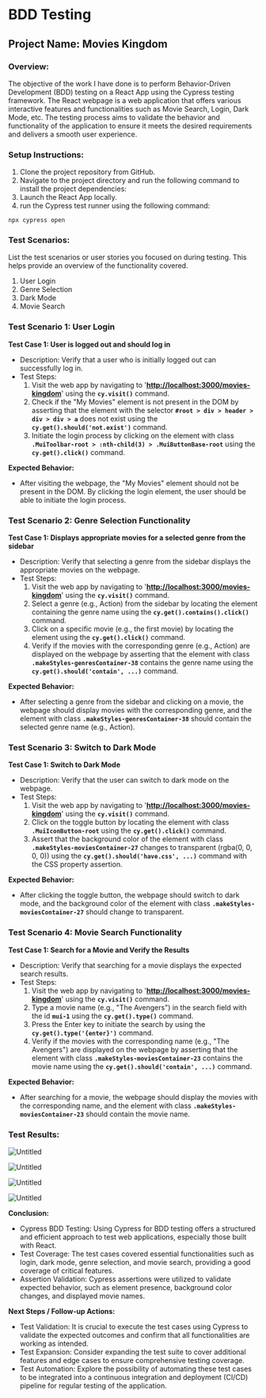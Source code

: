 # BDD Testing

## **Project Name: Movies Kingdom**

### **Overview:**

The objective of the work I have done is to perform Behavior-Driven Development (BDD) testing on a React App using the Cypress testing framework. The React webpage is a web application that offers various interactive features and functionalities such as Movie Search, Login, Dark Mode, etc. The testing process aims to validate the behavior and functionality of the application to ensure it meets the desired requirements and delivers a smooth user experience.

### Setup Instructions:

1. Clone the project repository from GitHub.
2. Navigate to the project directory and run the following command to install the project dependencies:
3. Launch the React App locally.
4. run the Cypress test runner using the following command:

```
npx cypress open
```

### **Test Scenarios:**

List the test scenarios or user stories you focused on during testing. This helps provide an overview of the functionality covered.

1. User Login
2. Genre Selection
3. Dark Mode
4. Movie Search

### Test Scenario 1: User Login

**Test Case 1: User is logged out and should log in**

- Description: Verify that a user who is initially logged out can successfully log in.
- Test Steps:
    1. Visit the web app by navigating to '**[http://localhost:3000/movies-kingdom](http://localhost:3000/movies-kingdom)**' using the **`cy.visit()`** command.
    2. Check if the "My Movies" element is not present in the DOM by asserting that the element with the selector **`#root > div > header > div > div > a`** does not exist using the **`cy.get().should('not.exist')`** command.
    3. Initiate the login process by clicking on the element with class **`.MuiToolbar-root > :nth-child(3) > .MuiButtonBase-root`** using the **`cy.get().click()`** command.

**Expected Behavior:**

- After visiting the webpage, the "My Movies" element should not be present in the DOM. By clicking the login element, the user should be able to initiate the login process.

### Test Scenario 2: Genre Selection Functionality

**Test Case 1: Displays appropriate movies for a selected genre from the sidebar**

- Description: Verify that selecting a genre from the sidebar displays the appropriate movies on the webpage.
- Test Steps:
    1. Visit the web app by navigating to '**[http://localhost:3000/movies-kingdom](http://localhost:3000/movies-kingdom)**' using the **`cy.visit()`** command.
    2. Select a genre (e.g., Action) from the sidebar by locating the element containing the genre name using the **`cy.get().contains().click()`** command.
    3. Click on a specific movie (e.g., the first movie) by locating the element using the **`cy.get().click()`** command.
    4. Verify if the movies with the corresponding genre (e.g., Action) are displayed on the webpage by asserting that the element with class **`.makeStyles-genresContainer-38`** contains the genre name using the **`cy.get().should('contain', ...)`** command.

**Expected Behavior:**

- After selecting a genre from the sidebar and clicking on a movie, the webpage should display movies with the corresponding genre, and the element with class **`.makeStyles-genresContainer-38`** should contain the selected genre name (e.g., Action).

### Test Scenario 3: Switch to Dark Mode

**Test Case 1: Switch to Dark Mode**

- Description: Verify that the user can switch to dark mode on the webpage.
- Test Steps:
    1. Visit the web app by navigating to '**[http://localhost:3000/movies-kingdom](http://localhost:3000/movies-kingdom)**' using the **`cy.visit()`** command.
    2. Click on the toggle button by locating the element with class **`.MuiIconButton-root`** using the **`cy.get().click()`** command.
    3. Assert that the background color of the element with class **`.makeStyles-moviesContainer-27`** changes to transparent (rgba(0, 0, 0, 0)) using the **`cy.get().should('have.css', ...)`** command with the CSS property assertion.

**Expected Behavior:**

- After clicking the toggle button, the webpage should switch to dark mode, and the background color of the element with class **`.makeStyles-moviesContainer-27`** should change to transparent.

### Test Scenario 4: Movie Search Functionality

**Test Case 1: Search for a Movie and Verify the Results**

- Description: Verify that searching for a movie displays the expected search results.
- Test Steps:
    1. Visit the web app by navigating to '**[http://localhost:3000/movies-kingdom](http://localhost:3000/movies-kingdom)**' using the **`cy.visit()`** command.
    2. Type a movie name (e.g., "The Avengers") in the search field with the id **`mui-1`** using the **`cy.get().type()`** command.
    3. Press the Enter key to initiate the search by using the **`cy.get().type('{enter}')`** command.
    4. Verify if the movies with the corresponding name (e.g., "The Avengers") are displayed on the webpage by asserting that the element with class **`.makeStyles-moviesContainer-23`** contains the movie name using the **`cy.get().should('contain', ...)`** command.

**Expected Behavior:**

- After searching for a movie, the webpage should display the movies with the corresponding name, and the element with class **`.makeStyles-moviesContainer-23`** should contain the movie name.

### **Test Results:**

![Untitled](BDD%20Testing%20ab1c39c36ef941d68b58d0791bb4753d/Untitled.png)

![Untitled](BDD%20Testing%20ab1c39c36ef941d68b58d0791bb4753d/Untitled%201.png)

![Untitled](BDD%20Testing%20ab1c39c36ef941d68b58d0791bb4753d/Untitled%202.png)

![Untitled](BDD%20Testing%20ab1c39c36ef941d68b58d0791bb4753d/Untitled%203.png)

**Conclusion:**

- Cypress BDD Testing: Using Cypress for BDD testing offers a structured and efficient approach to test web applications, especially those built with React.
- Test Coverage: The test cases covered essential functionalities such as login, dark mode, genre selection, and movie search, providing a good coverage of critical features.
- Assertion Validation: Cypress assertions were utilized to validate expected behavior, such as element presence, background color changes, and displayed movie names.

**Next Steps / Follow-up Actions:**

- Test Validation: It is crucial to execute the test cases using Cypress to validate the expected outcomes and confirm that all functionalities are working as intended.
- Test Expansion: Consider expanding the test suite to cover additional features and edge cases to ensure comprehensive testing coverage.
- Test Automation: Explore the possibility of automating these test cases to be integrated into a continuous integration and deployment (CI/CD) pipeline for regular testing of the application.